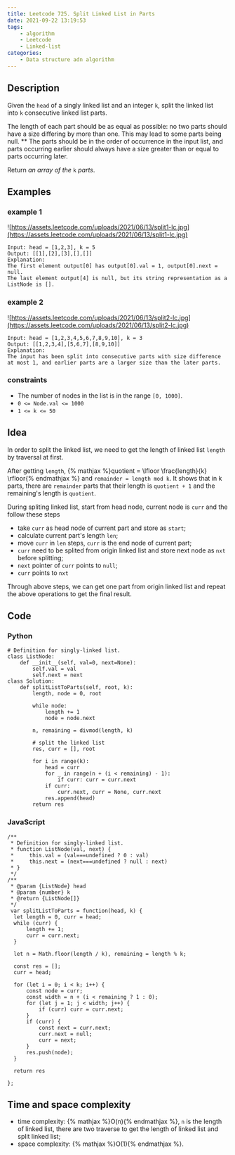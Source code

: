 ```yaml
---
title: Leetcode 725. Split Linked List in Parts
date: 2021-09-22 13:19:53
tags:
    - algorithm
    - Leetcode
    - Linked-list
categories:
    - Data structure adn algorithm
---
```

## Description
Given the `head` of a singly linked list and an integer `k`, split the linked list into `k` consecutive linked list parts.

The length of each part should be as equal as possible: no two parts should have a size differing by more than one. This may lead to some parts being null.
**
The parts should be in the order of occurrence in the input list, and parts occurring earlier should always have a size greater than or equal to parts occurring later.

Return *an array of the* `k` *parts*.

## Examples
### example 1
![https://assets.leetcode.com/uploads/2021/06/13/split1-lc.jpg](https://assets.leetcode.com/uploads/2021/06/13/split1-lc.jpg)
```
Input: head = [1,2,3], k = 5
Output: [[1],[2],[3],[],[]]
Explanation:
The first element output[0] has output[0].val = 1, output[0].next = null.
The last element output[4] is null, but its string representation as a ListNode is [].
```

### example 2
![https://assets.leetcode.com/uploads/2021/06/13/split2-lc.jpg](https://assets.leetcode.com/uploads/2021/06/13/split2-lc.jpg)
```
Input: head = [1,2,3,4,5,6,7,8,9,10], k = 3
Output: [[1,2,3,4],[5,6,7],[8,9,10]]
Explanation:
The input has been split into consecutive parts with size difference at most 1, and earlier parts are a larger size than the later parts.
```

### constraints
- The number of nodes in the list is in the range `[0, 1000]`.
- `0 <= Node.val <= 1000`
- `1 <= k <= 50`

## Idea
In order to split the linked list, we need to get the length of linked list `length` by traversal at first. 

After getting `length`, {% mathjax %}quotient = \lfloor \frac{length}{k} \rfloor{% endmathjax %} and `remainder = length mod k`. It shows that in k parts, there are `remainder` parts that their length is `quotient + 1` and the remaining's length is `quotient`.

During spliting linked list, start from head node, current node is `curr` and the follow these steps

- take `curr` as head node of current part and store as `start`;
- calculate current part's length `len`;
- move `curr` in `len` steps, `curr` is the end node of current part;
- `curr` need to be splited from origin linked list and store next node as `nxt` before splitting;
- `next` pointer of `curr` points to `null`;
- `curr` points to `nxt`

Through above steps, we can get one part from origin linked list and repeat the above operations to get the final result.


## Code
### Python
```
# Definition for singly-linked list.
class ListNode:
    def __init__(self, val=0, next=None):
        self.val = val
        self.next = next
class Solution:
    def splitListToParts(self, root, k):
        length, node = 0, root
        
        while node:
            length += 1
            node = node.next
        
        n, remaining = divmod(length, k)
        
        # split the linked list
        res, curr = [], root
        
        for i in range(k):
            head = curr
            for _ in range(n + (i < remaining) - 1):
                if curr: curr = curr.next
            if curr:
                curr.next, curr = None, curr.next
            res.append(head)
        return res
```

### JavaScript
```
/**
 * Definition for singly-linked list.
 * function ListNode(val, next) {
 *     this.val = (val===undefined ? 0 : val)
 *     this.next = (next===undefined ? null : next)
 * }
 */
/**
 * @param {ListNode} head
 * @param {number} k
 * @return {ListNode[]}
 */
 var splitListToParts = function(head, k) {
  let length = 0, curr = head;
  while (curr) {
      length += 1;
      curr = curr.next;
  }
  
  let n = Math.floor(length / k), remaining = length % k;
  
  const res = []; 
  curr = head;
  
  for (let i = 0; i < k; i++) {
      const node = curr;
      const width = n + (i < remaining ? 1 : 0);
      for (let j = 1; j < width; j++) {
          if (curr) curr = curr.next;
      }
      if (curr) {
          const next = curr.next;
          curr.next = null;
          curr = next;
      }
      res.push(node);
  }
  
  return res
  
};
```

## Time and space complexity
- time complexity: {% mathjax %}O(n){% endmathjax %}, `n` is the length of linked list, there are two traverse to get the length of linked list and split linked list;
- space complexity: {% mathjax %}O(1){% endmathjax %}.